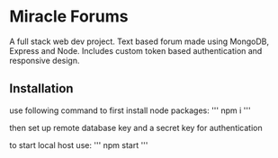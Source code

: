 ﻿# Miracle Forums

A full stack web dev project.
Text based forum made using MongoDB, Express and Node.
Includes custom token based authentication and responsive design.

## Installation 

use following command to first install node packages:
'''
npm i
'''

then set up remote database key and a secret key for authentication

to start local host use:
'''
npm start
'''
